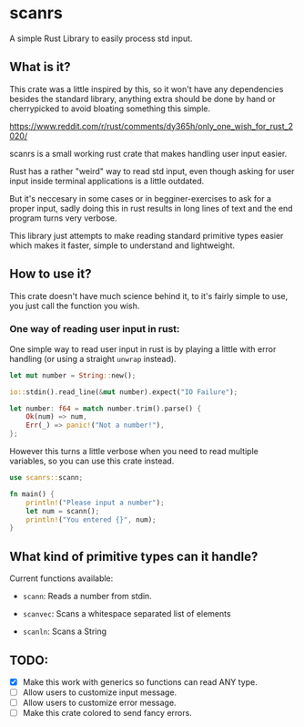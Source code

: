 # scanrs
A simple Rust Library to easily process std input.

## What is it?

This crate was a little inspired by this, so it won't have any dependencies
besides the standard library, anything extra should be done by hand or
cherrypicked to avoid bloating something this simple.

https://www.reddit.com/r/rust/comments/dy365h/only_one_wish_for_rust_2020/

scanrs is a small working rust crate that makes handling user input
easier.

Rust has a rather "weird" way to read std input, even though asking for user
input inside terminal applications is a little outdated.

But it's neccesary in some cases or in begginer-exercises to ask for a proper
input, sadly doing this in rust results in long lines of text and the end
program turns very verbose.

This library just attempts to make reading standard primitive types easier which
makes it faster, simple to understand and lightweight.

## How to use it?

This crate doesn't have much science behind it, to it's fairly simple to use,
you just call the function you wish.


### One way of reading user input in rust:

One simple way to read user input in rust is by playing a little with error
handling (or using a straight `unwrap` instead).

``` rust
let mut number = String::new();

io::stdin().read_line(&mut number).expect("IO Failure");

let number: f64 = match number.trim().parse() {
    Ok(num) => num,
    Err(_) => panic!("Not a number!"),
};
```

However this turns a little verbose when you need to read multiple variables, so
you can use this crate instead.

``` rust
use scanrs::scann;

fn main() {
    println!("Please input a number");
    let num = scann();
    println!("You entered {}", num);
}
```

## What kind of primitive types can it handle?

Current functions available:

* `scann`: Reads a number from stdin.

* `scanvec`: Scans a whitespace separated list of elements

* `scanln`: Scans a String

## TODO: 

- [x] Make this work with generics so functions can read ANY type.
- [ ] Allow users to customize input message.
- [ ] Allow users to customize error message.
- [ ] Make this crate colored to send fancy errors.
